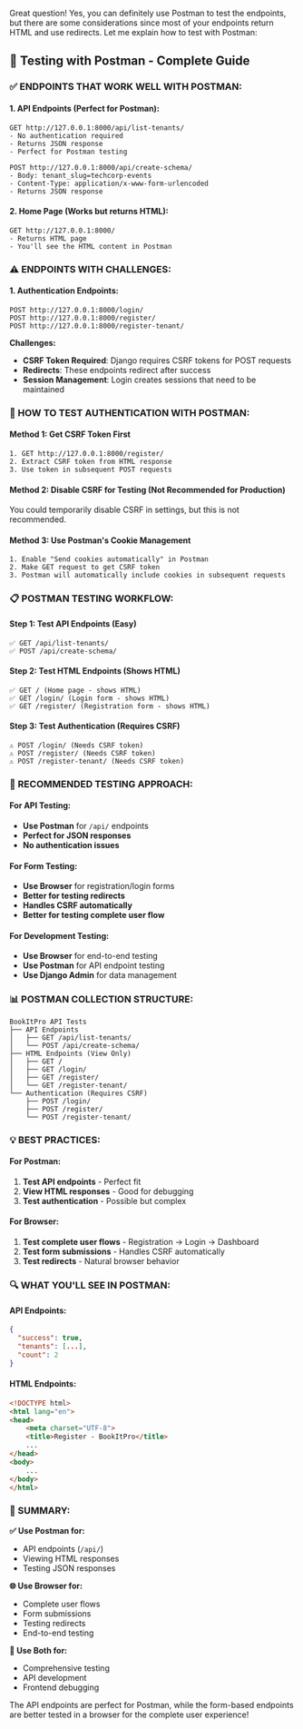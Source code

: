 Great question! Yes, you can definitely use Postman to test the endpoints, but there are some considerations since most of your endpoints return HTML and use redirects. Let me explain how to test with Postman:

## 🧪 **Testing with Postman - Complete Guide**

### **✅ ENDPOINTS THAT WORK WELL WITH POSTMAN:**

#### **1. API Endpoints (Perfect for Postman):**
```
GET http://127.0.0.1:8000/api/list-tenants/
- No authentication required
- Returns JSON response
- Perfect for Postman testing

POST http://127.0.0.1:8000/api/create-schema/
- Body: tenant_slug=techcorp-events
- Content-Type: application/x-www-form-urlencoded
- Returns JSON response
```

#### **2. Home Page (Works but returns HTML):**
```
GET http://127.0.0.1:8000/
- Returns HTML page
- You'll see the HTML content in Postman
```

### **⚠️ ENDPOINTS WITH CHALLENGES:**

#### **1. Authentication Endpoints:**
```
POST http://127.0.0.1:8000/login/
POST http://127.0.0.1:8000/register/
POST http://127.0.0.1:8000/register-tenant/
```

**Challenges:**
- **CSRF Token Required**: Django requires CSRF tokens for POST requests
- **Redirects**: These endpoints redirect after success
- **Session Management**: Login creates sessions that need to be maintained

### **🔧 HOW TO TEST AUTHENTICATION WITH POSTMAN:**

#### **Method 1: Get CSRF Token First**
```
1. GET http://127.0.0.1:8000/register/
2. Extract CSRF token from HTML response
3. Use token in subsequent POST requests
```

#### **Method 2: Disable CSRF for Testing (Not Recommended for Production)**
You could temporarily disable CSRF in settings, but this is not recommended.

#### **Method 3: Use Postman's Cookie Management**
```
1. Enable "Send cookies automatically" in Postman
2. Make GET request to get CSRF token
3. Postman will automatically include cookies in subsequent requests
```

### **📋 POSTMAN TESTING WORKFLOW:**

#### **Step 1: Test API Endpoints (Easy)**
```
✅ GET /api/list-tenants/
✅ POST /api/create-schema/
```

#### **Step 2: Test HTML Endpoints (Shows HTML)**
```
✅ GET / (Home page - shows HTML)
✅ GET /login/ (Login form - shows HTML)
✅ GET /register/ (Registration form - shows HTML)
```

#### **Step 3: Test Authentication (Requires CSRF)**
```
⚠️ POST /login/ (Needs CSRF token)
⚠️ POST /register/ (Needs CSRF token)
⚠️ POST /register-tenant/ (Needs CSRF token)
```

### **🎯 RECOMMENDED TESTING APPROACH:**

#### **For API Testing:**
- **Use Postman** for `/api/` endpoints
- **Perfect for JSON responses**
- **No authentication issues**

#### **For Form Testing:**
- **Use Browser** for registration/login forms
- **Better for testing redirects**
- **Handles CSRF automatically**
- **Better for testing complete user flow**

#### **For Development Testing:**
- **Use Browser** for end-to-end testing
- **Use Postman** for API endpoint testing
- **Use Django Admin** for data management

### **📊 POSTMAN COLLECTION STRUCTURE:**

```
BookItPro API Tests
├── API Endpoints
│   ├── GET /api/list-tenants/
│   └── POST /api/create-schema/
├── HTML Endpoints (View Only)
│   ├── GET /
│   ├── GET /login/
│   ├── GET /register/
│   └── GET /register-tenant/
└── Authentication (Requires CSRF)
    ├── POST /login/
    ├── POST /register/
    └── POST /register-tenant/
```

### **💡 BEST PRACTICES:**

#### **For Postman:**
1. **Test API endpoints** - Perfect fit
2. **View HTML responses** - Good for debugging
3. **Test authentication** - Possible but complex

#### **For Browser:**
1. **Test complete user flows** - Registration → Login → Dashboard
2. **Test form submissions** - Handles CSRF automatically
3. **Test redirects** - Natural browser behavior

### **🔍 WHAT YOU'LL SEE IN POSTMAN:**

#### **API Endpoints:**
```json
{
  "success": true,
  "tenants": [...],
  "count": 2
}
```

#### **HTML Endpoints:**
```html
<!DOCTYPE html>
<html lang="en">
<head>
    <meta charset="UTF-8">
    <title>Register - BookItPro</title>
    ...
</head>
<body>
    ...
</body>
</html>
```

### **🎯 SUMMARY:**

**✅ Use Postman for:**
- API endpoints (`/api/`)
- Viewing HTML responses
- Testing JSON responses

**🌐 Use Browser for:**
- Complete user flows
- Form submissions
- Testing redirects
- End-to-end testing

**🔧 Use Both for:**
- Comprehensive testing
- API development
- Frontend debugging

The API endpoints are perfect for Postman, while the form-based endpoints are better tested in a browser for the complete user experience!